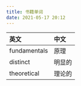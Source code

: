 ```yaml
---
title: 书籍单词
date: 2021-05-17 20:12
---
```

| 英文 | 中文 |
:--- | :--- 
fundamentals | 原理
distinct | 明显的
theoretical | 理论的





